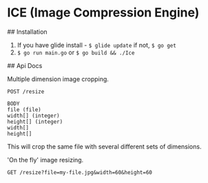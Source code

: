 # ICE (Image Compression Engine)

## Installation

1. If you have glide install - `$ glide update` if not, `$ go get`
2. `$ go run main.go` or `$ go build && ./Ice`

## Api Docs

Multiple dimension image cropping.

```
POST /resize

BODY
file (file)
width[] (integer)
height[] (integer)
width[]
height[]
```
This will crop the same file with several different sets of dimensions.

'On the fly' image resizing.

```
GET /resize?file=my-file.jpg&width=60&height=60

```
